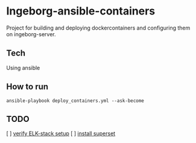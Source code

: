 # Ingeborg-ansible-containers

Project for building and deploying dockercontainers and configuring them 
on ingeborg-server.  

## Tech  

Using ansible

## How to run

```shell
ansible-playbook deploy_containers.yml --ask-become
```

## TODO

[ ] [verify ELK-stack setup](https://janikvonrotz.ch/2019/10/28/deploy-elk-stack-with-ansible-and-docker/)
[ ] [install superset](https://superset.apache.org/docs/installation/installing-superset-using-docker-compose/#installing-superset-locally-using-docker-compose)

